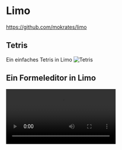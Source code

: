 # Limo #

<https://github.com/mokrates/limo>

## Tetris ##

Ein einfaches Tetris in Limo
![Tetris](https://mokrates.github.io/limo/tetris.gif "Tetris in Limo")

## Ein Formeleditor in Limo ##

![Formeleditor](https://mokrates.github.io/limo/formeleditor.mp4 "Limo Formeleditor in Emacs") 
